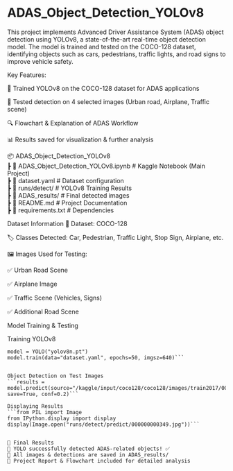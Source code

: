# ADAS_Object_Detection_YOLOv8
This project implements Advanced Driver Assistance System (ADAS) object detection using YOLOv8, a state-of-the-art real-time object detection model. The model is trained and tested on the COCO-128 dataset, identifying objects such as cars, pedestrians, traffic lights, and road signs to improve vehicle safety.

Key Features:

📌 Trained YOLOv8 on the COCO-128 dataset for ADAS applications

🎯 Tested detection on 4 selected images (Urban road, Airplane, Traffic scene)

🔍 Flowchart & Explanation of ADAS Workflow

📊 Results saved for visualization & further analysis


📦 ADAS_Object_Detection_YOLOv8  
 ┣ 📜 ADAS_Object_Detection_YOLOv8.ipynb  # Kaggle Notebook (Main Project)  
 ┣ 📜 dataset.yaml                       # Dataset configuration  
 ┣ 📂 runs/detect/                        # YOLOv8 Training Results  
 ┣ 📂 ADAS_results/                        # Final detected images  
 ┣ 📜 README.md                           # Project Documentation  
 ┣ 📜 requirements.txt                     # Dependencies  


Dataset Information
📂 Dataset: COCO-128

🏷 Classes Detected: Car, Pedestrian, Traffic Light, Stop Sign, Airplane, etc.

🖼 Images Used for Testing:

✅ Urban Road Scene

✅ Airplane Image

✅ Traffic Scene (Vehicles, Signs)

✅ Additional Road Scene

Model Training & Testing

 Training YOLOv8

  ```from ultralytics import YOLO
model = YOLO("yolov8n.pt")
model.train(data="dataset.yaml", epochs=50, imgsz=640)```


Object Detection on Test Images
```results = model.predict(source="/kaggle/input/coco128/coco128/images/train2017/000000000349.jpg", save=True, conf=0.2)```

Displaying Results
```from PIL import Image
from IPython.display import display
display(Image.open("runs/detect/predict/000000000349.jpg"))```


📌 Final Results
🚗 YOLO successfully detected ADAS-related objects! ✅
📂 All images & detections are saved in ADAS_results/
📝 Project Report & Flowchart included for detailed analysis

